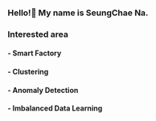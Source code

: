 ### Hello!👋 My name is SeungChae Na. 

### Interested area  
 #### - Smart Factory  
 #### - Clustering  
 #### - Anomaly Detection  
 #### - Imbalanced Data Learning  
